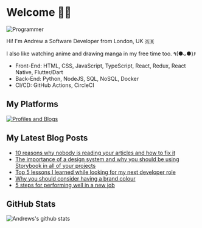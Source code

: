 # Welcome 👋🏿

![Programmer](https://res.cloudinary.com/d74fh3kw/image/upload/v1629319547/Twitter_Banner_V5_alt_xk0toh.png 'Programmer')

Hi! I'm Andrew a Software Developer from London, UK 🇬🇧

I also like watching anime and drawing manga in my free time too. ٩(●ᴗ●)۶

- Front-End: HTML, CSS, JavaScript, TypeScript, React, Redux, React Native, Flutter/Dart
- Back-End: Python, NodeJS, SQL, NoSQL, Docker
- CI/CD: GitHub Actions, CircleCI

## My Platforms

[![Profiles and Blogs](https://res.cloudinary.com/d74fh3kw/image/upload/v1621532697/profile-blog-btn_nigmar.png)](https://linktr.ee/andrewbaisden)

## My Latest Blog Posts

<!-- BLOG-POST-LIST:START -->
- [10 reasons why nobody is reading your articles and how to fix it](https://dev.to/andrewbaisden/10-reasons-why-nobody-is-reading-your-articles-and-how-to-fix-it-36b6)
- [The importance of a design system and why you should be using Storybook in all of your projects](https://dev.to/andrewbaisden/the-importance-of-a-design-system-and-why-you-should-be-using-storybook-in-all-of-your-projects-d1o)
- [Top 5 lessons I learned while looking for my next developer role](https://dev.to/andrewbaisden/top-5-lessons-i-learned-while-looking-for-my-next-developer-role-556k)
- [Why you should consider having a brand colour](https://dev.to/andrewbaisden/why-you-should-consider-having-a-brand-colour-528i)
- [5 steps for performing well in a new job](https://dev.to/andrewbaisden/5-steps-for-performing-well-in-a-new-job-1h5c)
<!-- BLOG-POST-LIST:END -->

## GitHub Stats

![Andrews's github stats](https://github-readme-stats.vercel.app/api?username=andrewbaisden&show_icons=true&theme=tokyonight)
